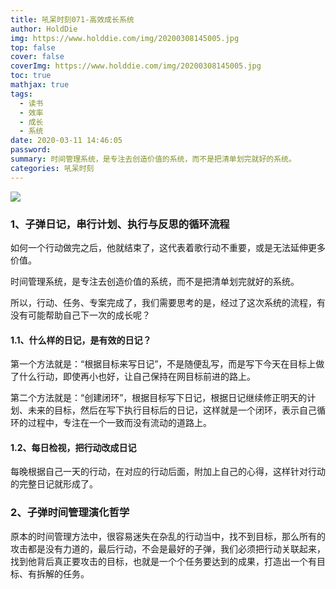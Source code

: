 ```yaml
---
title: 吼呆时刻071-高效成长系统
author: HoldDie
img: https://www.holddie.com/img/20200308145005.jpg
top: false
cover: false
coverImg: https://www.holddie.com/img/20200308145005.jpg
toc: true
mathjax: true
tags:
  - 读书
  - 效率
  - 成长
  - 系统
date: 2020-03-11 14:46:05
password:
summary: 时间管理系统，是专注去创造价值的系统，而不是把清单划完就好的系统。
categories: 吼呆时刻
---
```


![](https://www.holddie.com/img/20200308145005.jpg)



### 1、子弹日记，串行计划、执行与反思的循环流程

如何一个行动做完之后，他就结束了，这代表着歌行动不重要，或是无法延伸更多价值。



时间管理系统，是专注去创造价值的系统，而不是把清单划完就好的系统。



所以，行动、任务、专案完成了，我们需要思考的是，经过了这次系统的流程，有没有可能帮助自己下一次的成长呢？

#### 1.1、什么样的日记，是有效的日记？

第一个方法就是：“根据目标来写日记”，不是随便乱写，而是写下今天在目标上做了什么行动，即使再小也好，让自己保持在网目标前进的路上。



第二个方法就是：“创建闭环”，根据目标写下日记，根据日记继续修正明天的计划、未来的目标，然后在写下执行目标后的日记，这样就是一个闭环，表示自己循环的过程中，专注在一个一致而没有流动的道路上。

#### 1.2、每日检视，把行动改成日记

每晚根据自己一天的行动，在对应的行动后面，附加上自己的心得，这样针对行动的完整日记就形成了。



### 2、子弹时间管理演化哲学

原本的时间管理方法中，很容易迷失在杂乱的行动当中，找不到目标，那么所有的攻击都是没有力道的，最后行动，不会是最好的子弹，我们必须把行动关联起来，找到他背后真正要攻击的目标，也就是一个个任务要达到的成果，打造出一个有目标、有拆解的任务。